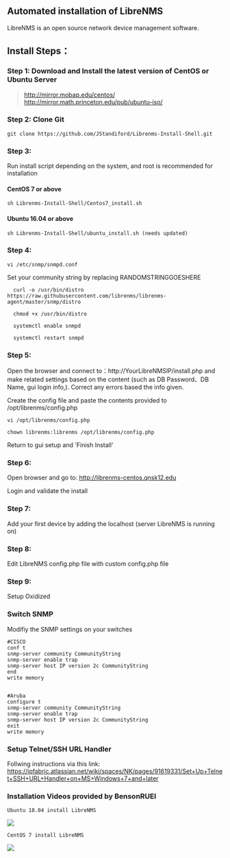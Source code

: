 ## Automated installation of LibreNMS
LibreNMS is an open source network device management software.

## Install Steps：

### Step 1: Download and Install the latest version of CentOS or Ubuntu Server
   > http://mirror.mobap.edu/centos/
   > http://mirror.math.princeton.edu/pub/ubuntu-iso/


### Step 2: Clone Git 
    git clone https://github.com/JStandiford/Librenms-Install-Shell.git


### Step 3:
Run install script depending on the system, and root is recommended for installation
  
  
#### CentOS 7 or above
  
    sh Librenms-Install-Shell/Centos7_install.sh
  
#### Ubuntu 16.04 or above  
    sh Librenms-Install-Shell/ubuntu_install.sh (needs updated)


### Step 4:
    vi /etc/snmp/snmpd.conf
Set your community string by replacing RANDOMSTRINGGOESHERE
   
      curl -o /usr/bin/distro https://raw.githubusercontent.com/librenms/librenms-agent/master/snmp/distro
   
      chmod +x /usr/bin/distro
   
      systemctl enable snmpd
   
      systemctl restart snmpd
      
      
### Step 5:
Open the browser and connect to：http://YourLibreNMSIP/install.php  and make related settings based on the content (such as DB Password、DB Name, gui login info,).  Correct any errors based the info given.  

Create the config file and paste the contents provided to /opt/librenms/config.php

    vi /opt/librenms/config.php

    chown librenms:librenms /opt/librenms/config.php
    
Return to gui setup and 'Finish Install'


### Step 6:
Open browser and go to: http://librenms-centos.qnsk12.edu

Login and validate the install



### Step 7:
Add your first device by adding the localhost (server LibreNMS is running on) 


### Step 8:
Edit LibreNMS config.php file with custom config.php file


### Step 9: 
Setup Oxidized


### Switch SNMP 
Modifiy the SNMP settings on your switches

    #CISCO
    conf t
    snmp-server community CommunityString
    snmp-server enable trap 
    snmp-server host IP version 2c CommunityString
    end
    write memory 


    #Aruba
    configure t
    snmp-server community CommunityString
    snmp-server enable trap 
    snmp-server host IP version 2c CommunityString
    exit
    write memory
    
    
### Setup Telnet/SSH URL Handler
Follwing instructions via this link:  https://ipfabric.atlassian.net/wiki/spaces/NK/pages/91619331/Set+Up+Telnet+SSH+URL+Handler+on+MS+Windows+7+and+later




### Installation Videos provided by BensonRUEI
    Ubuntu 18.04 install LibreNMS
[![](http://img.youtube.com/vi/PDYOwL5pDG8/0.jpg)](http://www.youtube.com/watch?v=PDYOwL5pDG8 "")
    
    CentOS 7 install LibreNMS
[![](http://img.youtube.com/vi/UxsgXax2wBE/0.jpg)](http://www.youtube.com/watch?v=UxsgXax2wBE "")
